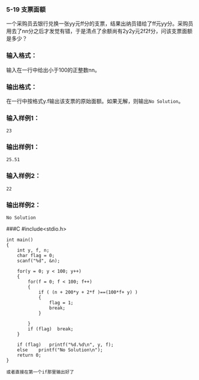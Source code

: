 ### 5-19 支票面额   
一个采购员去银行兑换一张yy元ff分的支票，结果出纳员错给了ff元yy分。采购员用去了nn分之后才发觉有错，于是清点了余额尚有2y2y元2f2f分，问该支票面额是多少？

### 输入格式：
 
输入在一行中给出小于100的正整数nn。

### 输出格式：

在一行中按格式y.f输出该支票的原始面额。如果无解，则输出`No Solution`。

### 输入样例1：

	23
### 输出样例1：

	25.51
### 输入样例2：

	22
### 输出样例2：

	No Solution

###C 
	#include<stdio.h> 
	
	int main()
	{
		int y, f, n;
		char flag = 0;
		scanf("%d", &n);
		
		for(y = 0; y < 100; y++)
		{
			for(f = 0; f < 100; f++)
			{
				if ( (n + 200*y + 2*f )==(100*f+ y) )
				{
					flag = 1;
					break;			
				}
				
			}
			if (flag)  break;
		}
		
		if (flag)	printf("%d.%d\n", y, f);
		else 	printf("No Solution\n");
		return 0;
	}

	或者直接在第一个if那里输出好了